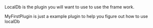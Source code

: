 LocalDb is the plugin you will want to use to use the frame work. 

MyFirstPlugin is just a example plugin to help you figure out how to use localDb
